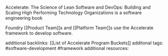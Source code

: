 Accelerate: The Science of Lean Software and DevOps: Building and Scaling High Performing Technology Organizations is a software engineering book

Foundry [[Product Team]]s and [[Platform Team]]s use the Accelerate framework to develop software.

additional backlinks: [[List of Accelerate Program Buckets]]
additonal tags: #software-development #framework
additional resources: